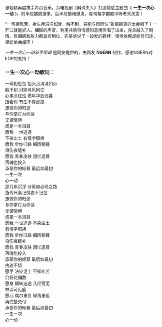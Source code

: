 

张靓颖再度携手希瓜音乐，为电视剧《斛珠夫人》打造情感主题曲《 **一生一次心一动** 》。前半段娓娓道来，后半段情绪爆发，每句每字都直冲听者天灵盖！

“一弯相思苦，抬头月涓涓如诉，触不到，只能与风同住”张靓颖真的太会唱了！一开口就能抓人。细腻的声音，利用共情将情感和意境传唱了出来，完全融入了剧情，氛围感和张力都拿捏到位，完美诉说了一段爱的羁绊，情愫难解却终有归途，果断单曲循环！

_一生一次心一动双手简谱_ 是网友提供的，由网友 **NGERN** 制作，感谢NGERN对EOP的支持！

### 一生一次心一动歌词：

一弯相思苦 抬头月涓涓如诉  
触不到 只能与风同住  
心事点红烛 燃年华到迟暮  
跟着你 有生不算虚度  
想做你的归途  
与你掌灯为你读  
无谓情诗  
或是一本泪目  
愿我 一世追逐  
不染尘土 有情字照拂  
愿我 步你旧路 细雨朝暮  
将伤痕缝补  
愿我 青春皮肤 回忆遗骨  
落魄也投入  
承蒙你的倾慕 最后如最初  
一生一次  
心一动  
那几年沉浮 分离如必经之路  
鱼传尺素记情衷不记苦  
想做你的归途  
与你掌灯为你读  
无谓情诗  
或是一本泪目  
愿我 一世追逐 不染尘土  
有情字照拂  
愿我 步你旧路 细雨朝暮  
将伤痕缝补  
愿我 青春皮肤 回忆遗骨  
落魄也投入  
承蒙你的倾慕 最后如最初  
执迷不悟  
愿手 沾染泥土 不知疾苦  
仍将花细数  
愿身 辗转迷途 几经荒芜  
林深可见鹿  
愿心 偶尔重负 碎落重组  
再完整交付  
承蒙你的倾慕 最后如最初  
一生一次  
心一动

